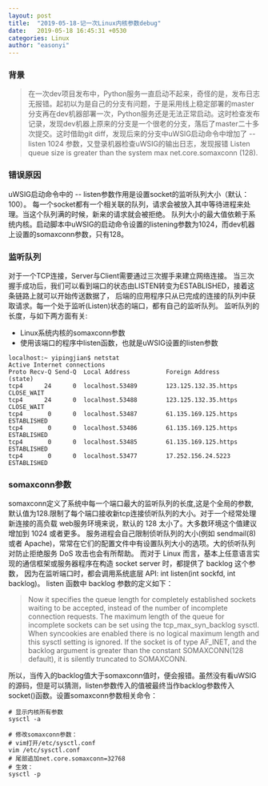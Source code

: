 ```yaml
---
layout: post
title:  "2019-05-18-记一次Linux内核参数debug"
date:   2019-05-18 16:45:31 +0530
categories: Linux 
author: "easonyi"
---
```

### 背景
> 在一次dev项目发布中，Python服务一直启动不起来，奇怪的是，发布日志无报错。起初以为是自己的分支有问题，于是采用线上稳定部署的master分支再在dev机器部署一次，Python服务还是无法正常启动。这时检查发布记录，发现dev机器上原来的分支是一个很老的分支，落后了master二十多次提交。这时借助git diff，发现后来的分支中uWSIG启动命令中增加了 -- listen 1024 参数，又登录机器检查uWSIG的输出日志，发现报错 Listen queue size is greater than the system max net.core.somaxconn (128).

### 错误原因
uWSIG启动命令中的 -- listen参数作用是设置socket的监听队列大小（默认：100）。
每一个socket都有一个相关联的队列，请求会被放入其中等待进程来处理。当这个队列满的时候，新来的请求就会被拒绝。
队列大小的最大值依赖于系统内核。启动脚本中uWSIG的启动命令设置的listening参数为1024，而dev机器上设置的somaxconn参数，只有128。

### 监听队列
对于一个TCP连接，Server与Client需要通过三次握手来建立网络连接。
当三次握手成功后，我们可以看到端口的状态由LISTEN转变为ESTABLISHED，接着这条链路上就可以开始传送数据了，
后端的应用程序只从已完成的连接的队列中获取请求。每一个处于监听(Listen)状态的端口，都有自己的监听队列。
监听队列的长度，与如下两方面有关:
- Linux系统内核的somaxconn参数
- 使用该端口的程序中listen函数，也就是uWSIG设置的listen参数

```shell
localhost:~ yipingjian$ netstat
Active Internet connections
Proto Recv-Q Send-Q  Local Address          Foreign Address        (state)
tcp4      24      0  localhost.53489        123.125.132.35.https   CLOSE_WAIT
tcp4      24      0  localhost.53488        123.125.132.35.https   CLOSE_WAIT
tcp4       0      0  localhost.53487        61.135.169.125.https   ESTABLISHED
tcp4       0      0  localhost.53486        61.135.169.125.https   ESTABLISHED
tcp4       0      0  localhost.53485        61.135.169.125.https   ESTABLISHED
tcp4       0      0  localhost.53477        17.252.156.24.5223     ESTABLISHED
```

### somaxconn参数
somaxconn定义了系统中每一个端口最大的监听队列的长度,这是个全局的参数,默认值为128.限制了每个端口接收新tcp连接侦听队列的大小。对于一个经常处理新连接的高负载 web服务环境来说，默认的 128 太小了。大多数环境这个值建议增加到 1024 或者更多。 服务进程会自己限制侦听队列的大小(例如 sendmail(8) 或者 Apache)，常常在它们的配置文件中有设置队列大小的选项。大的侦听队列对防止拒绝服务 DoS 攻击也会有所帮助。
而对于 Linux 而言，基本上任意语言实现的通信框架或服务器程序在构造 socket server 时，都提供了 backlog 这个参数，
因为在监听端口时，都会调用系统底层 API: int listen(int sockfd, int backlog)。
listen 函数中 backlog 参数的定义如下：
> Now it specifies the queue length for completely established sockets waiting to be accepted,
instead of the number of incomplete connection requests. 
The maximum length of the queue for incomplete sockets can be set using the tcp_max_syn_backlog sysctl. 
When syncookies are enabled there is no logical maximum length and this sysctl setting is ignored.
If the socket is of type AF_INET, and the backlog argument is greater than the constant SOMAXCONN(128 default), 
it is silently truncated to SOMAXCONN.

所以，当传入的backlog值大于somaxconn值时，便会报错。虽然没有看uWSIG的源码，但是可以猜测，listen参数传入的值被最终当作backlog参数传入socket()函数。设置somaxconn参数相关命令：

```shell
# 显示内核所有参数
sysctl -a

# 修改somaxconn参数：
# vim打开/etc/sysctl.conf
vim /etc/sysctl.conf
# 尾部追加net.core.somaxconn=32768
# 生效：
sysctl -p
```






